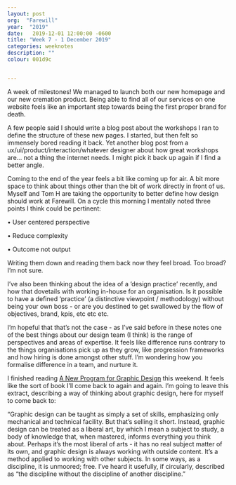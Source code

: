 ```yaml
---
layout: post
org:  "Farewill"
year:  "2019"
date:   2019-12-01 12:00:00 -0600
title: "Week 7 - 1 December 2019"
categories: weeknotes
description: ""
colour: 001d9c


---
```


A week of milestones! We managed to launch both our new homepage and our new cremation product. Being able to find all of our services on one website feels like an important step towards being the first proper brand for death. 

A few people said I should write a blog post about the workshops I ran to define the structure of these new pages. I started, but then felt so immensely bored reading it back. Yet another blog post from a ux/ui/product/interaction/whatever designer about how great workshops are... not a thing the internet needs. I might pick it back up again if I find a better angle.

Coming to the end of the year feels a bit like coming up for air. A bit more space to think about things other than the bit of work directly in front of us. Myself and Tom H are taking the opportunity to better define how design should work at Farewill. On a cycle this morning I mentally noted three points I think could be pertinent: 

• User centered perspective 

• Reduce complexity

• Outcome not output 


Writing them down and reading them back now they feel broad. Too broad? I’m not sure. 

I’ve also been thinking about the idea of a ‘design practice’ recently, and how that dovetails with working in-house for an organisation. Is it possible to have a defined ‘practice’ (a distinctive viewpoint / methodology) without being your own boss - or are you destined to get swallowed by the flow of objectives, brand, kpis, etc etc etc.

I’m hopeful that that’s not the case - as I’ve said before in these notes one of the best things about our design team (I think) is the range of perspectives and areas of expertise. It feels like difference runs contrary to the things organisations pick up as they grow, like progression frameworks and how hiring is done amongst other stuff. I’m wondering how you formalise difference in a team, and nurture it. 

I finished reading [A New Program for Graphic Design](https://a-new-program-for-graphic-design.org/) this weekend. It feels like the sort of book I’ll come back to again and again. I’m going to leave this extract, describing a way of thinking about graphic design, here for myself to come back to:


“Graphic design can be taught as simply a set of skills, emphasizing only mechanical and technical facility. But that’s selling it short. Instead, graphic design can be treated as a liberal art, by which I mean a subject to study, a body of knowledge that, when mastered, informs everything you think about. Perhaps it’s the most liberal of arts - it has no real subject matter of its own, and graphic design is always working with outside content. It’s a method applied to working with other subjects. In some ways, as a discipline, it is unmoored; free. I’ve heard it usefully, if circularly, described as “the discipline without the discipline of another discipline.”

